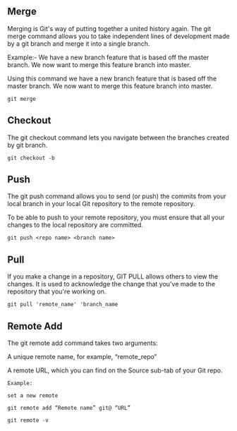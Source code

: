 ## Merge
Merging  is Git's way of putting together a united history again. The git merge command allows you to take independent lines of development made by a git branch and merge it into a single branch.

Example:- 
We have a new branch feature that is based off the master branch. We now want to merge this feature branch into master.

Using this command we have a new branch feature that is based off the master branch. We now want to merge this feature branch into master.

```
git merge
```


## Checkout
The git checkout command lets you navigate between the branches created by git branch. 


```
git checkout -b
```

## Push
The git push command allows you to send (or push) the commits from your local branch in your local Git repository to the remote repository.

To be able to push to your remote repository, you must ensure that all your changes to the local repository are committed.

```
git push <repo name> <branch name>
```

## Pull 
If you make a change in a repository, GIT PULL  allows others to view the changes. It is used to acknowledge the change that you've made to the repository that you're working on. 

```
git pull 'remote_name' 'branch_name
```

## Remote Add 
  The git remote add command takes two arguments:
  
  A unique remote name, for example, “remote_repo”
 
 A remote URL, which you can find on the Source sub-tab of your Git repo.


```
Example: 

set a new remote

git remote add “Remote name” git@ “URL”

git remote -v

```


